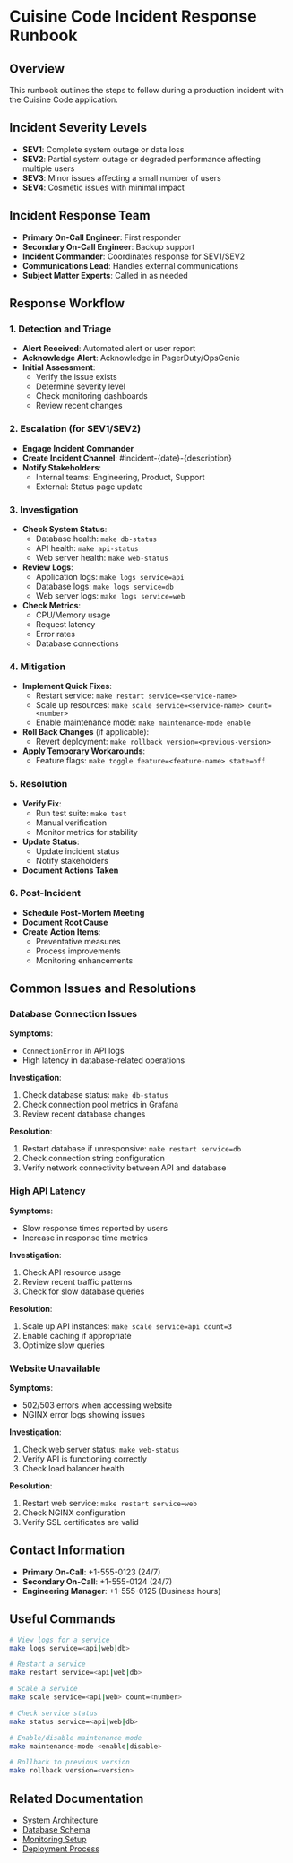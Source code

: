 # Cuisine Code Incident Response Runbook

## Overview

This runbook outlines the steps to follow during a production incident with the Cuisine Code application.

## Incident Severity Levels

- **SEV1**: Complete system outage or data loss
- **SEV2**: Partial system outage or degraded performance affecting multiple users
- **SEV3**: Minor issues affecting a small number of users
- **SEV4**: Cosmetic issues with minimal impact

## Incident Response Team

- **Primary On-Call Engineer**: First responder
- **Secondary On-Call Engineer**: Backup support
- **Incident Commander**: Coordinates response for SEV1/SEV2
- **Communications Lead**: Handles external communications
- **Subject Matter Experts**: Called in as needed

## Response Workflow

### 1. Detection and Triage

- **Alert Received**: Automated alert or user report
- **Acknowledge Alert**: Acknowledge in PagerDuty/OpsGenie
- **Initial Assessment**:
  - Verify the issue exists
  - Determine severity level
  - Check monitoring dashboards
  - Review recent changes

### 2. Escalation (for SEV1/SEV2)

- **Engage Incident Commander**
- **Create Incident Channel**: #incident-{date}-{description}
- **Notify Stakeholders**:
  - Internal teams: Engineering, Product, Support
  - External: Status page update

### 3. Investigation

- **Check System Status**:
  - Database health: `make db-status`
  - API health: `make api-status`
  - Web server health: `make web-status`
- **Review Logs**:
  - Application logs: `make logs service=api`
  - Database logs: `make logs service=db`
  - Web server logs: `make logs service=web`
- **Check Metrics**:
  - CPU/Memory usage
  - Request latency
  - Error rates
  - Database connections

### 4. Mitigation

- **Implement Quick Fixes**:
  - Restart service: `make restart service=<service-name>`
  - Scale up resources: `make scale service=<service-name> count=<number>`
  - Enable maintenance mode: `make maintenance-mode enable`
- **Roll Back Changes** (if applicable):
  - Revert deployment: `make rollback version=<previous-version>`
- **Apply Temporary Workarounds**:
  - Feature flags: `make toggle feature=<feature-name> state=off`

### 5. Resolution

- **Verify Fix**:
  - Run test suite: `make test`
  - Manual verification
  - Monitor metrics for stability
- **Update Status**:
  - Update incident status
  - Notify stakeholders
- **Document Actions Taken**

### 6. Post-Incident

- **Schedule Post-Mortem Meeting**
- **Document Root Cause**
- **Create Action Items**:
  - Preventative measures
  - Process improvements
  - Monitoring enhancements

## Common Issues and Resolutions

### Database Connection Issues

**Symptoms**:
- `ConnectionError` in API logs
- High latency in database-related operations

**Investigation**:
1. Check database status: `make db-status`
2. Check connection pool metrics in Grafana
3. Review recent database changes

**Resolution**:
1. Restart database if unresponsive: `make restart service=db`
2. Check connection string configuration
3. Verify network connectivity between API and database

### High API Latency

**Symptoms**:
- Slow response times reported by users
- Increase in response time metrics

**Investigation**:
1. Check API resource usage
2. Review recent traffic patterns
3. Check for slow database queries

**Resolution**:
1. Scale up API instances: `make scale service=api count=3`
2. Enable caching if appropriate
3. Optimize slow queries

### Website Unavailable

**Symptoms**:
- 502/503 errors when accessing website
- NGINX error logs showing issues

**Investigation**:
1. Check web server status: `make web-status`
2. Verify API is functioning correctly
3. Check load balancer health

**Resolution**:
1. Restart web service: `make restart service=web`
2. Check NGINX configuration
3. Verify SSL certificates are valid

## Contact Information

- **Primary On-Call**: +1-555-0123 (24/7)
- **Secondary On-Call**: +1-555-0124 (24/7)
- **Engineering Manager**: +1-555-0125 (Business hours)

## Useful Commands

```bash
# View logs for a service
make logs service=<api|web|db>

# Restart a service
make restart service=<api|web|db>

# Scale a service
make scale service=<api|web> count=<number>

# Check service status
make status service=<api|web|db>

# Enable/disable maintenance mode
make maintenance-mode <enable|disable>

# Rollback to previous version
make rollback version=<version>
```

## Related Documentation

- [System Architecture](../architecture.md)
- [Database Schema](../database.md)
- [Monitoring Setup](../monitoring.md)
- [Deployment Process](../deployment.md)
